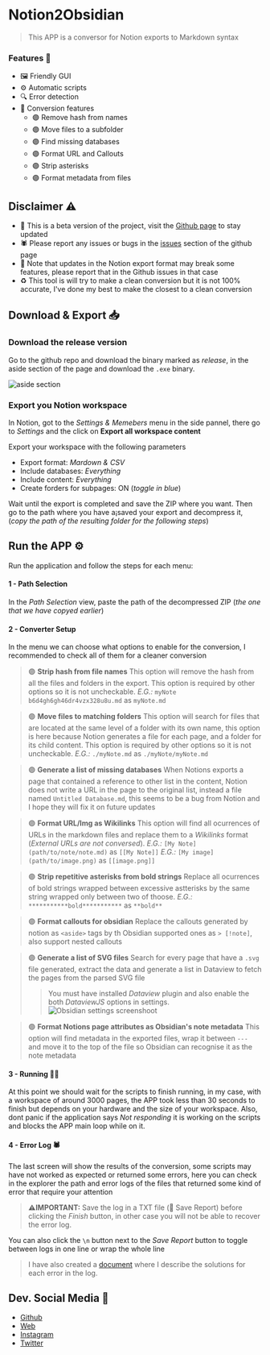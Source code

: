 
# Notion2Obsidian

> This APP is a conversor for Notion exports to Markdown syntax

### Features 🧰

- 🖼️ Friendly GUI
- ⚙️ Automatic scripts
- 🔍 Error detection
- 🧰 Conversion features
  - 🟣 Remove hash from names
  - 🟣 Move files to a subfolder
  - 🟣 Find missing databases
  - 🟣 Format URL and Callouts
  - 🟣 Strip asterisks
  - 🟣 Format metadata from files


## Disclaimer ⚠️

- 🧪 This is a beta version of the project, visit the [Github page](https://github.com/PortiESP/Notion2Obsidian/) to stay updated
- 🕷️ Please report any issues or bugs in the [issues](https://github.com/PortiESP/Notion2Obsidian/issues) section of the github page
- 🔨 Note that updates in the Notion export format may break some features, please report that in the Github issues in that case
- ♻️ This tool is will try to make a clean conversion but it is not 100% accurate, I've done my best to make the closest to a clean conversion



## Download & Export 📥

### Download the release version

Go to the github repo and download the binary marked as *release*, in the aside section of the page and download the `.exe` binary.

![aside section](https://i.gyazo.com/650217b495c33028a2760ee02bde7a7b.png)

### Export you Notion workspace

In Notion, got to the *Settings & Memebers* menu in the side pannel, there go to *Settings* and the click on **Export all workspace content**

Export your workspace with the following parameters
- Export format: *Mardown & CSV*
- Include databases: *Everything*
- Include content: *Everything*
- Create forders for subpages: ON (*toggle in blue*)

Wait until the export is completed and save the ZIP where you want. Then go to the path where you have a¡saved your export and decompress it, (*copy the path of the resulting folder for the following steps*)


## Run the APP ⚙️

Run the application and follow the steps for each menu:


#### 1 - Path Selection

In the *Path Selection* view, paste the path of the decompressed ZIP (*the one that we have copyed earlier*)

#### 2 - Converter Setup

In the menu we can choose what options to enable for the conversion, I recommended to check all of them for a cleaner conversion

> 🟣 **Strip hash from file names**
> This option will remove the hash from all the files and folders in the export. This option is required by other options so it is not uncheckable.
> *E.G.:* `myNote b6d4gh6gh46dr4vzx328u8u.md` as `myNote.md`

> 🟣 **Move files to matching folders**
> This option will search for files that are located at the same level of a folder with its own name, this option is here because Notion generates a file for each page, and a folder for its child content. This option is required by other options so it is not uncheckable.
> *E.G.:* `./myNote.md` as `./myNote/myNote.md`

> 🟣 **Generate a list of missing databases**
> When Notions exports a page that contained a reference to other list in the content, Notion does not write a URL in the page to the original list, instead a file named `Untitled Database.md`, this seems to be a bug from Notion and I hope they will fix it on future updates

> 🟣 **Format URL/Img as Wikilinks**
> This option will find all ocurrences of URLs in the markdown files and replace them to a *Wikilinks* format (*External URLs are not conversed*).
> *E.G.:* `[My Note](path/to/note/note.md)` as `[[My Note]]`
> *E.G.:* `[My image](path/to/image.png)` as `[[image.png]]`

> 🟣 **Strip repetitive asterisks from bold strings**
> Replace all ocurrences of bold strings wrapped between excessive astterisks by the same string wrapped only between two of thoose.
> *E.G.:* `***********bold***********` as `**bold**`

> 🟣 **Format callouts for obsidian**
> Replace the callouts generated by notion as `<aside>` tags by th Obsidian supported ones as `> [!note]`, also support nested callouts

> 🟣 **Generate a list of SVG files**
> Search for every page that have a `.svg` file generated, extract the data and generate a list in Dataview to fetch the pages from the parsed SVG file
> > You must have installed *Dataview* plugin and also enable the both *DataviewJS* options in settings.
> > ![Obsidian settings screenshoot](https://i.gyazo.com/8e2000df60cc72c0af585b77238ce908.png)

> 🟣 **Format Notions page attributes as Obsidian's note metadata**
> This option will find metadata in the exported files, wrap it between `---` and move it to the top of the file so Obsidian can recognise it as the note metadata


#### 3 - Running 👨‍💻

At this point we should wait for the scripts to finish running, in my case, with a workspace of around 3000 pages, the APP took less than 30 seconds to finish but depends on your hardware and the size of your workspace. Also, dont panic if the application says *Not responding* it is working on the scripts and blocks the APP main loop while on it.

#### 4 - Error Log 🕷️

The last screen will show the results of the conversion, some scripts may have not worked as expected or returned some errors, here you can check in the explorer the path and error logs of the files that returned some kind of error that require your attention

> **⚠️IMPORTANT:** Save the log in a TXT file (💾 Save Report) before clicking the *Finish* button, in other case you will not be able to recover the error log.

You can also click the `\n` button next to the *Save Report* button to toggle between logs in one line or wrap the whole line

> I have also created a [document](https://github.com/PortiESP/Notion2Obsidian/blob/master/Docs/HowToHandleErrorLogs.md) where I describe the solutions for each error in the log.


## Dev. Social Media 📢

- [Github](https://github.com/PortiESP)
- [Web](https://www.0xporti.com/)
- [Instagram](https://www.instagram.com/portii.rm/)
- [Twitter](https://twitter.com/PortiiRM)